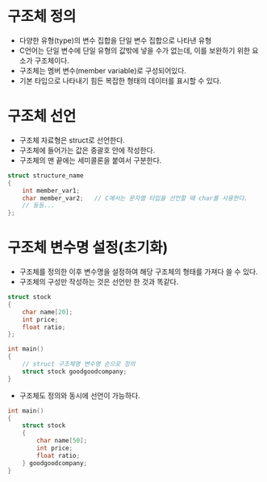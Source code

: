 # 구조체 정의

- 다양한 유형(type)의 변수 집합을 단일 변수 집합으로 나타낸 유형
- C언어는 단일 변수에 단일 유형의 값밖에 넣을 수가 없는데, 이를 보완하기 위한 요소가 구조체이다.
- 구조체는 멤버 변수(member variable)로 구성되어있다.
- 기본 타입으로 나타내기 힘든 복잡한 형태의 데이터를 표시할 수 있다.

# 구조체 선언

- 구조체 자료형은 struct로 선언한다.
- 구조체에 들어가는 값은 중괄호 안에 작성한다.
- 구조체의 맨 끝에는 세미콜론을 붙여서 구분한다.

```c
struct structure_name
{
    int member_var1;
    char member_var2;   // C에서는 문자열 타입을 선언할 때 char를 사용한다.
    // 등등...
};
```

# 구조체 변수명 설정(초기화)

- 구조체를 정의한 이후 변수명을 설정하여 해당 구조체의 형태를 가져다 쓸 수 있다.
- 구조체의 구성만 작성하는 것은 선언만 한 것과 똑같다.

```c
struct stock
{
    char name[20];
    int price;
    float ratio;
};

int main()
{
    // struct 구조체명 변수명 순으로 정의
    struct stock goodgoodcompany;
}
```

- 구조체도 정의와 동시에 선언이 가능하다.

```c
int main()
{
    struct stock
    {
        char name[50];
        int price;
        float ratio;
    } goodgoodcompany;
}
```
